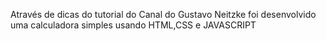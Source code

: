 Através de dicas do tutorial do Canal do Gustavo Neitzke foi desenvolvido uma calculadora simples usando HTML,CSS e JAVASCRIPT
